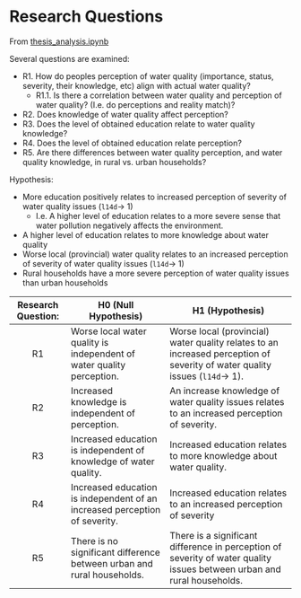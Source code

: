 # Research Questions 

From [thesis_analysis.ipynb](https://github.com/wrynearson/china-water/blob/master/src/thesis/thesis_analysis.ipynb)

Several questions are examined:

- R1. How do peoples perception of water quality (importance, status, severity, their knowledge, etc) align with actual water quality?
    - R1.1. Is there a correlation between water quality and perception of water quality? (I.e. do perceptions and reality match)?
- R2. Does knowledge of water quality affect perception?
- R3. Does the level of obtained education relate to water quality knowledge?
- R4. Does the level of obtained education relate perception?
- R5. Are there differences between water quality perception, and water quality knowledge, in rural vs. urban households?

Hypothesis:
* More education positively relates to increased perception of severity of water quality issues (`l14d`→ 1)
    * I.e. A higher level of education relates to a more severe sense that water pollution negatively affects the environment.
* A higher level of education relates to more knowledge about water quality
* Worse local (provincial) water quality relates to an increased perception of severity of water quality issues (`l14d`→ 1)
* Rural households have a more severe perception of water quality issues than urban households

| Research Question: | H0 (Null Hypothesis)                                                       | H1 (Hypothesis)                                                                                                            |
|:------------------:|----------------------------------------------------------------------------|----------------------------------------------------------------------------------------------------------------------------|
| R1                 | Worse local water quality is independent of water quality perception.      | Worse local (provincial) water quality relates to an increased perception of severity of water quality issues (`l14d`→ 1). |
| R2                 | Increased knowledge is independent of perception.                          | An increase knowledge of water quality issues relates to an increased perception of severity.                              |
| R3                 | Increased education is independent of knowledge of water quality.          | Increased education relates to more knowledge about water quality.                                                         |
| R4                 | Increased education is independent of an increased perception of severity. | Increased education relates to an increased perception of severity                                                         |
| R5                 | There is no significant difference between urban and rural households.     | There is a significant difference in perception of severity of water quality issues between urban and rural households.    |
